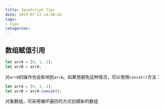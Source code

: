 ```yaml
---
title: JavaScript Tips
date: 2019-07-22 14:48:16
tags:
- tips
categories:
---
```


## 数组赋值引用

```js
let arrA = [0, 1, 2];
let arrB = arrA;
```
对<code>arrB</code>的操作也会影响到<code>arrA</code>。如果想避免这种情况，可以使用<code>concat()</code>方法：
```js
let arrA = [0, 1, 2];
let arrB = arrA.concat();
```
对象数组，可采用循环遍历的方式创建新的数组

